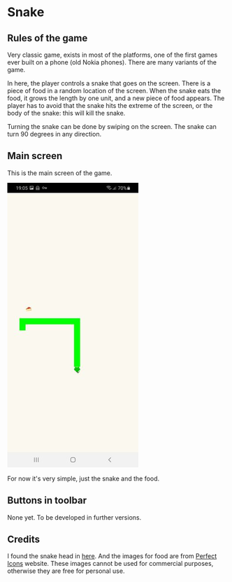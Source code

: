 # Snake

## Rules of the game

Very classic game, exists in most of the platforms, one of the first games ever built on a phone (old Nokia phones). There are many variants of the game.

In here, the player controls a snake that goes on the screen. There is a piece of food in a random location of the screen. When the snake eats the food, it grows the length by one unit, and a new piece of food appears. The player has to avoid that the snake hits the extreme of the screen, or the body of the snake: this will kill the snake.

Turning the snake can be done by swiping on the screen. The snake can turn 90 degrees in any direction.


## Main screen

This is the main screen of the game.

![screenshot](../img/snake_screen.jpg)

For now it's very simple, just the snake and the food.


## Buttons in toolbar

None yet. To be developed in further versions.


## Credits

I found the snake head in [here](https://www.iconfinder.com/icons/3015218/dangerous_animal_reptile_serpent_head_snake_face_viper_icon). And the images for food are from [Perfect Icons](http://www.perfect-icons.com/index.htm) website. These images cannot be used for commercial purposes, otherwise they are free for personal use.
